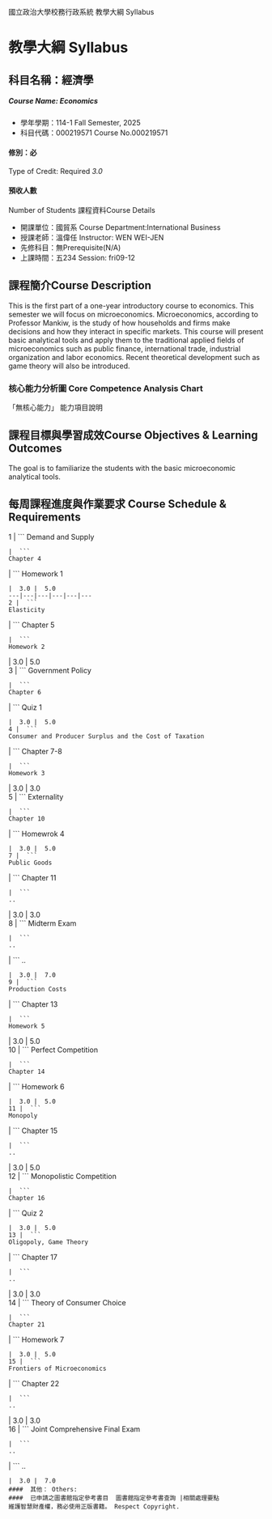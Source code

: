 國立政治大學校務行政系統 教學大綱 Syllabus
# 教學大綱 Syllabus
##  科目名稱：經濟學 
#####  Course Name: Economics
  * 學年學期：114-1 Fall Semester, 2025 
  * 科目代碼：000219571 Course No.000219571
#### 修別：必
Type of Credit: Required 
_3.0_
#### 預收人數
Number of Students
課程資料Course Details
  * 開課單位：國貿系 Course Department:International Business 
  * 授課老師：溫偉任 Instructor: WEN WEI-JEN 
  * 先修科目：無Prerequisite(N/A)
  * 上課時間：五234 Session: fri09-12
##  課程簡介Course Description
This is the first part of a one-year introductory course to economics. This semester we will focus on microeconomics. Microeconomics, according to Professor Mankiw, is the study of how households and firms make decisions and how they interact in specific markets. This course will present basic analytical tools and apply them to the traditional applied fields of microeconomics such as public finance, international trade, industrial organization and labor economics. Recent theoretical development such as game theory will also be introduced.
###  核心能力分析圖 Core Competence Analysis Chart
「無核心能力」 
能力項目說明
##  課程目標與學習成效Course Objectives & Learning Outcomes 
The goal is to familiarize the students with the basic microeconomic analytical tools.
##  每周課程進度與作業要求 Course Schedule & Requirements
1 |  ```
Demand and Supply		
```
|  ```
Chapter 4
```
|  ```
Homework 1 
```
|  3.0 |  5.0  
---|---|---|---|---|---  
2 |  ```
Elasticity		
```
|  ```
Chapter 5
```
|  ```
Homework 2
```
|  3.0 |  5.0  
3 |  ```
Government  Policy		
```
|  ```
Chapter 6
```
|  ```
Quiz 1
```
|  3.0 |  5.0  
4 |  ```
Consumer and Producer Surplus and the Cost of Taxation	
```
|  ```
Chapter 7-8	
```
|  ```
Homework 3
```
|  3.0 |  3.0  
5 |  ```
Externality		
```
|  ```
Chapter 10
```
|  ```
Homewrok 4
```
|  3.0 |  5.0  
7 |  ```
Public Goods
```
|  ```
Chapter 11
```
|  ```
..
```
|  3.0 |  3.0  
8 |  ```
Midterm Exam
```
|  ```
..	
```
|  ```
..
```
|  3.0 |  7.0  
9 |  ```
Production Costs		
```
|  ```
Chapter 13
```
|  ```
Homework 5
```
|  3.0 |  5.0  
10 |  ```
Perfect Competition		
```
|  ```
Chapter 14
```
|  ```
Homework 6
```
|  3.0 |  5.0  
11 |  ```
Monopoly
```
|  ```
Chapter 15	
```
|  ```
..
```
|  3.0 |  5.0  
12 |  ```
Monopolistic Competition	
```
|  ```
Chapter 16
```
|  ```
Quiz 2
```
|  3.0 |  5.0  
13 |  ```
Oligopoly, Game Theory			
```
|  ```
Chapter 17
```
|  ```
..
```
|  3.0 |  3.0  
14 |  ```
Theory of Consumer Choice		
```
|  ```
Chapter 21
```
|  ```
Homework 7
```
|  3.0 |  5.0  
15 |  ```
Frontiers of Microeconomics	
```
|  ```
Chapter 22
```
|  ```
..
```
|  3.0 |  3.0  
16 |  ```
Joint Comprehensive Final Exam
```
|  ```
..
```
|  ```
..
```
|  3.0 |  7.0  
####  其他： Others:
####  已申請之圖書館指定參考書目  圖書館指定參考書查詢 |相關處理要點
維護智慧財產權，務必使用正版書籍。 Respect Copyright.